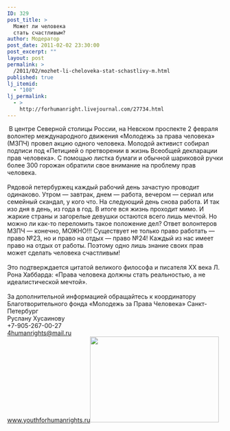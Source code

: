 ```yaml
---
ID: 329
post_title: >
  Может ли человека
  стать счастливым?
author: Модератор
post_date: 2011-02-02 23:30:00
post_excerpt: ""
layout: post
permalink: >
  /2011/02/mozhet-li-cheloveka-stat-schastlivy-m.html
published: true
lj_itemid:
  - "108"
lj_permalink:
  - >
    http://forhumanright.livejournal.com/27734.html
---
```

&nbsp;В центре Северной столицы России, на Невском проспекте 2 февраля волонтер международного движения &laquo;Молодежь за права человека&raquo; (МЗПЧ) провел акцию одного человека. Молодой активист собирал подписи под &laquo;Петицией о претворении в жизнь Всеобщей декларации прав человека&raquo;. С помощью листка бумаги и обычной шариковой ручки более 300 горожан обратили свое внимание на проблему прав человека.<br /><br />Рядовой петербуржец каждый рабочий день зачастую проводит одинаково. Утром &mdash; завтрак, днем &mdash; работа, вечером &mdash; сериал или семейный скандал, у кого что. На следующий день снова работа. И так изо дня в день, из года в год. В итоге вся жизнь проходит мимо. И жаркие страны и загорелые девушки остаются всего лишь мечтой. Но можно ли как-то переломить такое положение дел? Ответ волонтеров МЗПЧ &mdash; конечно, МОЖНО!!! Существует не только право работать &mdash; право №23, но и право на отдых &mdash; право №24! Каждый из нас имеет право на отдых от работы. Поэтому одно лишь знание своих прав может сделать человека счастливым!<br /><br />Это подтверждается цитатой великого философа и писателя ХХ века Л. Рона Хаббарда: &laquo;Права человека должны стать реальностью, а не идеалистической мечтой&raquo;.<br /><br />За дополнительной информацией обращайтесь к координатору<br />Благотворительного фонда &laquo;Молодежь за Права Человека&raquo; Санкт-Петербург<br />Руслану Хусаинову<br />+7-905-267-00-27<br />4humanrights@mail.ru<br />www.youthforhumanrights.ru<a href="http://pics.livejournal.com/forhumanright/pic/00007d26/"><img width="300" height="200" border="0" alt="" src="http://pics.livejournal.com/forhumanright/pic/00007d26" /></a>